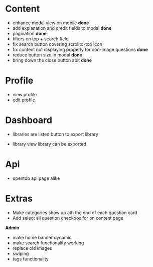 # Content

- enhance modal view on mobile **done**
- add explanation and credit fields to modal **done**
- pagination **done**
- filters on top + search field
- fix search button covering scrollto-top icon
- fix content not displaying properly for non-image questions **done**
- reduce button size in modal **done**
- bring down the close button abit **done**

# Profile

- view profile
- edit profile

# Dashboard

- libraries are listed
  button to export library

- library view
  library can be exported

# Api

- opentdb api page alike

# Extras

- Make categories show up ath the end of each question card
- Add select all question checkbox for on content page

**Admin**
- make home banner dynamic
- make search functionality working
- replace old images
- swiping
- tags functionality